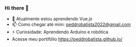### Hi there 👋

- 🌱 Atualmente estou aprendendo Vue.js
- 📫 Como chegar até mim: peddrobatista2022@gmail.com
- ⚡ Curiosidade: Aprendendo Arduino e robótica
- Acesse meu portifólio https://peddrobatista.github.io/
<i class="devicon-nodejs-plain-wordmark"></i>
